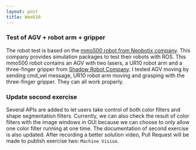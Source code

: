 ```yaml
---
layout: post
title: Week10
---
```


### Test of AGV + robot arm + gripper

The robot test is based on the [mmo500 robot from Neobotix company](https://docs.neobotix.de/display/ROSSim/ROS-Simulation). This company provides simulation packages to test their robots with ROS. This mmo500 robot contains an AGV with two lasers, a UR10 robot arm and a three-finger gripper from [Shadow Robot Company](https://www.shadowrobot.com/products/modular-grasper/). I tested AGV moving by sending cmd_vel message, UR10 robot arm moving and grasping with the three-finger gripper. They can all work properly. 

### Update second exercise

Several APIs are added to let users take control of both color filters and shape segmentation filters. Currently, we can also check the result of color filters with the image windows in GUI because we can choose to only allow one color filter running at one time. The documentation of second exercise is also updated. After recording a better solution video, Pull Request will be made to publish exercise two: `Machine Vision`.